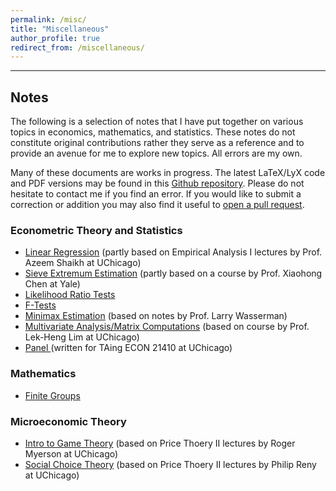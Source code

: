 ```yaml
---
permalink: /misc/
title: "Miscellaneous"
author_profile: true
redirect_from: /miscellaneous/
---
```


---
## Notes

The following is a selection of notes that I have put together on various topics in economics, mathematics, and statistics. These notes do not constitute original contributions rather they serve as a reference and to provide an avenue for me to explore new topics. All errors are my own.

Many of these documents are works in progress. The latest LaTeX/LyX code and PDF versions may be found in this <a href="https://github.com/ariboyarsky/Economics">Github repository</a>. Please do not hesitate to contact me if you find an error. If you would like to submit a correction or addition you may also find it useful to <a href="https://github.com/ariboyarsky/Economics/compare?expand=1">open a pull request</a>.

### Econometric Theory and Statistics
<ul><li><a href="https://github.com/ariboyarsky/Economics/blob/master/Notes/Econometric%20Theory/A%20Rigorous%20Look%20at%20Linear%20Regression.pdf">Linear Regression</a> (partly based on Empirical Analysis I lectures by Prof. Azeem Shaikh at UChicago)</li><li><a href="https://github.com/ariboyarsky/Economics/blob/master/Notes/Econometric%20Theory/SieveAsymptoticsPrimer.pdf">Sieve Extremum Estimation</a> (partly based on a course by Prof. Xiaohong Chen at Yale)</li><li><a href="https://github.com/ariboyarsky/Economics/blob/master/Notes/Econometric%20Theory/LikelihoodRatioStatistics.pdf">Likelihood Ratio Tests</a></li><li><a href="https://github.com/ariboyarsky/Economics/blob/master/Notes/Econometric%20Theory/Understanding%20the%20F-Test.pdf">F-Tests</a></li><li><a href="https://github.com/ariboyarsky/Economics/blob/master/Notes/Econometric%20Theory/MinimaxTheory.pdf">Minimax Estimation</a> (based on notes by Prof. Larry Wasserman)</li><li><a href="https://github.com/ariboyarsky/Economics/blob/master/Notes/Econometric%20Theory/Multivariate_Analysis_Notes.pdf">Multivariate Analysis/Matrix Computations</a> (based on course by Prof. Lek-Heng Lim at UChicago)</li><li><a href="https://github.com/ariboyarsky/Economics/blob/master/Notes/Econometric%20Theory/Panel.pdf">Panel </a>(written for TAing ECON 21410 at UChicago)</li></ul>

### Mathematics
<ul><li><a href="https://ariboyarsky.com/files/Group_Theory_Notes.pdf">Finite Groups</a></li></ul>

### Microeconomic Theory
<ul><li><a href="https://github.com/ariboyarsky/Economics/blob/master/Notes/Game%20Theory%20Notes/intro.pdf">Intro to Game Theory</a> (based on Price Thoery II lectures by Roger Myerson at UChicago)</li><li><a href="https://github.com/ariboyarsky/Economics/blob/master/Notes/Brief%20Notes/Social%20Choice/arrow_social_choice.pdf">Social Choice Theory</a> (based on Price Thoery II lectures by Philip Reny at UChicago)</li></ul>
